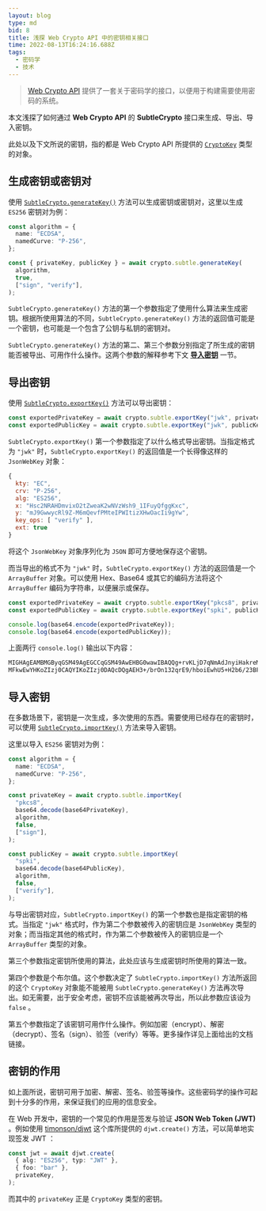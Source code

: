 ```yaml
---
layout: blog
type: md
bid: 8
title: 浅探 Web Crypto API 中的密钥相关接口
time: 2022-08-13T16:24:16.688Z
tags:
  - 密码学
  - 技术
---
```


> [Web Crypto API](https://developer.mozilla.org/en-US/docs/Web/API/Web_Crypto_API)
> 提供了一套关于密码学的接口，以便用于构建需要使用密码的系统。

本文浅探了如何通过 **Web Crypto API** 的 **SubtleCrypto** 接口来生成、导出、导入密钥。

此处以及下文所说的密钥，指的都是 Web Crypto API 所提供的 [`CryptoKey`](https://developer.mozilla.org/en-US/docs/Web/API/CryptoKey) 类型的对象。

## 生成密钥或密钥对

使用
[`SubtleCrypto.generateKey()`](https://developer.mozilla.org/en-US/docs/Web/API/SubtleCrypto/generateKey)
方法可以生成密钥或密钥对，这里以生成 `ES256` 密钥对为例：

```typescript
const algorithm = {
  name: "ECDSA",
  namedCurve: "P-256",
};

const { privateKey, publicKey } = await crypto.subtle.generateKey(
  algorithm,
  true,
  ["sign", "verify"],
);
```

`SubtleCrypto.generateKey()`
方法的第一个参数指定了使用什么算法来生成密钥。根据所使用算法的不同，`SubtleCrypto.generateKey()`
方法的返回值可能是一个密钥，也可能是一个包含了公钥与私钥的密钥对。

`SubtleCrypto.generateKey()` 方法的第二、第三个参数分别指定了所生成的密钥能否被导出、可用作什么操作。这两个参数的解释参考下文
**[导入密钥](#导入密钥)** 一节。

## 导出密钥

使用
[`SubtleCrypto.exportKey()`](https://developer.mozilla.org/en-US/docs/Web/API/SubtleCrypto/generateKey)
方法可以导出密钥：

```typescript
const exportedPrivateKey = await crypto.subtle.exportKey("jwk", privateKey);
const exportedPublicKey = await crypto.subtle.exportKey("jwk", publicKey);
```

`SubtleCrypto.exportKey()` 第一个参数指定了以什么格式导出密钥。当指定格式为 `"jwk"`
时，`SubtleCrypto.exportKey()` 的返回值是一个长得像这样的 `JsonWebKey` 对象：

```javascript
{
  kty: "EC",
  crv: "P-256",
  alg: "ES256",
  x: "Hsc2NRAHDmvixO2tZweaK2wNVzWsh9_1IFuyQfggKxc",
  y: "mJ9GwwycRl9Z-M6mQevfPMteIPWItizXHwOacIi9gYw",
  key_ops: [ "verify" ],
  ext: true
}
```

将这个 `JsonWebKey` 对象序列化为 `JSON` 即可方便地保存这个密钥。

而当导出的格式不为 `"jwk"` 时，`SubtleCrypto.exportKey()` 方法的返回值是一个 `ArrayBuffer` 对象。可以使用
Hex、Base64 或其它的编码方法将这个 `ArrayBuffer` 编码为字符串，以便展示或保存。

```typescript
const exportedPrivateKey = await crypto.subtle.exportKey("pkcs8", privateKey);
const exportedPublicKey = await crypto.subtle.exportKey("spki", publicKey);

console.log(base64.encode(exportedPrivateKey));
console.log(base64.encode(exportedPublicKey));
```

上面两行 `console.log()` 输出以下内容：

```txt
MIGHAgEAMBMGByqGSM49AgEGCCqGSM49AwEHBG0wawIBAQQg+rvKLjD7qNmAdJnyiHakreMZEt/QLdl+8cQY3Hr0NmShRANCAAQff79us6fXfaqsT3+FuiITCFTn4fZvr/bcEVv/5gXecTwB7A72A0zOYunlS87M1pdM2eiAHIp77fa0kZF1XhXz
MFkwEwYHKoZIzj0CAQYIKoZIzj0DAQcDQgAEH3+/brOn132qrE9/hboiEwhU5+H2b6/23BFb/+YF3nE8AewO9gNMzmLp5UvOzNaXTNnogByKe+32tJGRdV4V8w==
```

## 导入密钥

在多数场景下，密钥是一次生成，多次使用的东西。需要使用已经存在的密钥时，可以使用
[`SubtleCrypto.importKey()`](https://developer.mozilla.org/en-US/docs/Web/API/SubtleCrypto/importKey)
方法来导入密钥。

这里以导入 `ES256` 密钥对为例：

```typescript
const algorithm = {
  name: "ECDSA",
  namedCurve: "P-256",
};

const privateKey = await crypto.subtle.importKey(
  "pkcs8",
  base64.decode(base64PrivateKey),
  algorithm,
  false,
  ["sign"],
);

const publicKey = await crypto.subtle.importKey(
  "spki",
  base64.decode(base64PublicKey),
  algorithm,
  false,
  ["verify"],
);
```

与导出密钥对应，`SubtleCrypto.importKey()` 的第一个参数也是指定密钥的格式。当指定 `"jwk"`
格式时，作为第二个参数被传入的密钥应是 `JsonWebKey` 类型的对象；而当指定其他的格式时，作为第二个参数被传入的密钥应是一个
`ArrayBuffer` 类型的对象。

第三个参数指定密钥所使用的算法，此处应该与生成密钥时所使用的算法一致。

第四个参数是个布尔值。这个参数决定了 `SubtleCrypto.importKey()` 方法所返回的这个 `CryptoKey` 对象能不能被用
`SubtleCrypto.generateKey()` 方法再次导出。如无需要，出于安全考虑，密钥不应该能被再次导出，所以此参数应该设为 `false` 。

第五个参数指定了该密钥可用作什么操作。例如加密（encrypt）、解密（decrypt）、签名（sign）、验签（verify）等等。更多操作详见上面给出的文档链接。

## 密钥的作用

如上面所说，密钥可用于加密、解密、签名、验签等操作。这些密码学的操作可起到十分多的作用，来保证我们的应用的信息安全。

在 Web 开发中，密钥的一个常见的作用是签发与验证 **JSON Web Token (JWT)** 。例如使用 [timonson/djwt](https://github.com/timonson/djwt) 这个库所提供的 `djwt.create()` 方法，可以简单地实现签发 JWT ：

```typescript
const jwt = await djwt.create(
  { alg: "ES256", typ: "JWT" },
  { foo: "bar" },
  privateKey,
);
```

而其中的 `privateKey` 正是 `CryptoKey` 类型的密钥。
